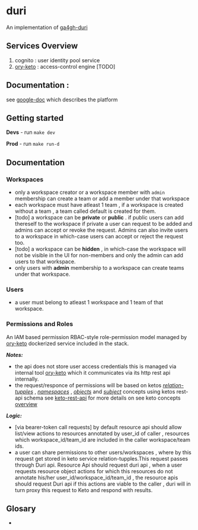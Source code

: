 # duri

An implementation of [ga4gh-duri](https://github.com/ga4gh-duri/ga4gh-duri.github.io/tree/master/researcher_ids)

## Services Overview

1. cognito  : user identity pool service
2. [ory-keto](https://www.ory.sh/docs/keto) : access-control engine [TODO]

## Documentation : 

see [google-doc](https://docs.google.com/document/d/1HfF6laHF8R3fR7tefsq93dGSD5FNmI03T4dXRehkauY/edit?usp=sharing) which describes the platform

## Getting started

**Devs** - run `make dev`

**Prod** - run `make run-d`

## Documentation

### **Workspaces**

- only a workspace creator or a workspace member with `admin` membership can create a team or add a member under that workspace
- each workspace must have atleast 1 team , if a workspace is created without a team , a team called default is created for them.
- [todo] a workspace can be **private** or **public** . if public users can add thereself to the workspace if private a user can request to be added and admins can accept or revoke the request. Admins can also invite users to a workspace in which-case users can accept or reject the request too.
- [todo] a workspace can be **hidden** , in which-case the workspace will not be visible in the UI for non-members and only the admin can add users to that workspace.
- only users with **admin** membership to a workspace can create teams under that workspace.

### **Users**

- a user must belong to atleast 1 workspace and 1 team of that workspace.

### **Permissions and Roles**

An IAM based permission RBAC-style role-permission model managed by [ory-keto](https://www.ory.sh/docs/keto) dockerized  service included in the stack.

**_Notes:_**

- the api does not store user access credentials this is managed via internal tool [ory-keto](https://www.ory.sh/docs/keto) which it communicates via its http rest api internally.
- the request/responce of permissions will be based on ketos _[relation-tupples](https://www.ory.sh/docs/keto/concepts/relation-tuples)_ , _[namespaces](https://www.ory.sh/docs/keto/concepts/namespaces)_ , _[objects](https://www.ory.sh/docs/keto/concepts/objects)_ and _[subject](https://www.ory.sh/docs/keto/concepts/subjects)_ concepts using ketos rest-api schema see [keto-rest-api](https://www.ory.sh/docs/keto/reference/rest-api)  for more details on see keto concepts [overview](https://www.ory.sh/docs/keto/concepts/api-overview)

**_Logic:_**

- [via bearer-token call requests] by default resource api should allow list/view actions to resources annotated by user_id of caller , resources which workspace_id/team_id are included in the caller workspace/team ids.
- a user can share permissions to other users/workspaces , where by this request get stored in keto service relation-tupples.This request passes through Duri api. Resource Api should request duri api , when a user requests resource object actions for which this resources do not annotate his/her user_id/workspace_id/team_id , the resource apis should request Duri api if this actions are viable to the caller , duri will in turn proxy this request to Keto and respond with results.


## Glosary

- 